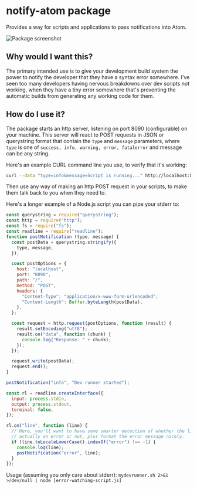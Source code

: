 # notify-atom package

Provides a way for scripts and applications to pass notifications into Atom.

![Package screenshot](http://i.imgur.com/IqlSapi.gif)

## Why would I want this?

The primary intended use is to give your development build system the power to
notify the developer that they have a syntax error somewhere. I've seen too many
developers having nervous breakdowns over dev scripts not working, when they
have a tiny error somewhere that's preventing the automatic builds from generating
any working code for them.

## How do I use it?

The package starts an http server, listening on port 8090 (configurable) on your machine. This server will react to POST requests in JSON or querystring format that contain the `type` and `message` parameters, where `type` is one of `success, info, warning, error, fatalerror` and message can be any string.

Here's an example CURL command line you use, to verify that it's working:
```bash
curl --data "type=info&message=Script is running..." http://localhost:8090
```

Then use any way of making an http POST request in your scripts, to make them talk back to you when they need to.

Here's a longer example of a Node.js script you can pipe your stderr to:

```javascript
const querystring = require("querystring");
const http = require("http");
const fs = require("fs");
const readline = require("readline");
function postNotification (type, message) {
  const postData = querystring.stringify({
    type, message,
  });

  const postOptions = {
    host: "localhost",
    port: "8090",
    path: "/",
    method: "POST",
    headers: {
      "Content-Type": "application/x-www-form-urlencoded",
      "Content-Length": Buffer.byteLength(postData),
    },
  };

  const request = http.request(postOptions, function (result) {
    result.setEncoding("utf8");
    result.on("data", function (chunk) {
      console.log("Response: " + chunk);
    });
  });

  request.write(postData);
  request.end();
}

postNotification("info", "Dev runner started");

const rl = readline.createInterface({
  input: process.stdin,
  output: process.stdout,
  terminal: false,
});

rl.on("line", function (line) {
  // Here, you'll want to have some smarter detection of whether the line is
  // actually an error or not, plus format the error message nicely.
  if (line.toLocaleLowerCase().indexOf("error") !== -1) {
    console.log(line);
    postNotification("error", line);
  }
});
```

Usage (assuming you only care about stderr): `mydevrunner.sh 2>&1 >/dev/null | node [error-watching-script.js]`